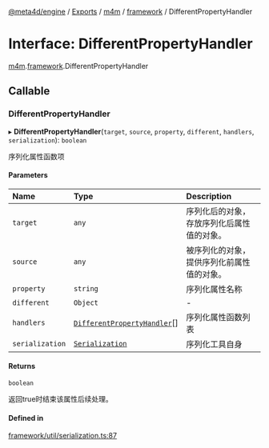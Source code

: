 [@meta4d/engine](../README.md) / [Exports](../modules.md) / [m4m](../modules/m4m.md) / [framework](../modules/m4m.framework.md) / DifferentPropertyHandler

# Interface: DifferentPropertyHandler

[m4m](../modules/m4m.md).[framework](../modules/m4m.framework.md).DifferentPropertyHandler

## Callable

### DifferentPropertyHandler

▸ **DifferentPropertyHandler**(`target`, `source`, `property`, `different`, `handlers`, `serialization`): `boolean`

序列化属性函数项

#### Parameters

| Name | Type | Description |
| :------ | :------ | :------ |
| `target` | `any` | 序列化后的对象，存放序列化后属性值的对象。 |
| `source` | `any` | 被序列化的对象，提供序列化前属性值的对象。 |
| `property` | `string` | 序列化属性名称 |
| `different` | `Object` | - |
| `handlers` | [`DifferentPropertyHandler`](m4m.framework.DifferentPropertyHandler.md)[] | 序列化属性函数列表 |
| `serialization` | [`Serialization`](../classes/m4m.framework.Serialization.md) | 序列化工具自身 |

#### Returns

`boolean`

返回true时结束该属性后续处理。

#### Defined in

[framework/util/serialization.ts:87](https://github.com/meta4d-me/meta4d-engine/blob/cf6bfe6/src/framework/util/serialization.ts#L87)
